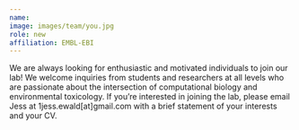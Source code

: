 ```yaml
---
name: 
image: images/team/you.jpg
role: new
affiliation: EMBL-EBI
---
```


We are always looking for enthusiastic and motivated individuals to join our lab! We welcome inquiries from students and researchers at all levels who are passionate about the intersection of computational biology and environmental toxicology. If you’re interested in joining the lab, please email Jess at 1jess.ewald[at]gmail.com with a brief statement of your interests and your CV.

